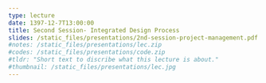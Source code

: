 ```yaml
---
type: lecture
date: 1397-12-7T13:00:00
title: Second Session- Integrated Design Process
slides: /static_files/presentations/2nd-session-project-management.pdf
#notes: /static_files/presentations/lec.zip
#codes: /static_files/presentations/code.zip
#tldr: "Short text to discribe what this lecture is about."
#thumbnail: /static_files/presentations/lec.jpg
---
```

